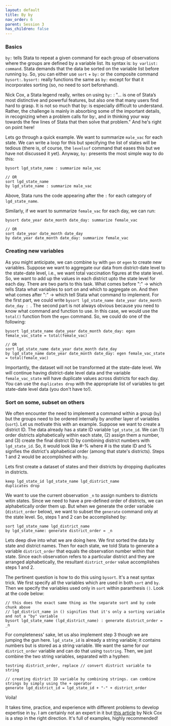```yaml
---
layout: default
title: By by
nav_order: 6
parent: Session 3
has_children: false
---
```


### Basics

``by:`` tells Stata to repeat a given command for each group of observations where the groups are defined by a variable list. Its syntax is: ``by varlist: command``. Stata demands that the data be sorted on the variable list before running ``by``. So, you can either use ``sort`` + ``by:`` or the composite command ``bysort:``. ``bysort:`` really functions the same as ``by:`` except for that it incorporates sorting (so, no need to sort beforehand).

Nick Cox, a Stata legend really, writes on using ``by:`` : "... is one of Stata’s most distinctive and powerful features, but also one that many users find hard to grasp. It is not so much that by: is especially difficult to understand. Rather, the challenge is mainly in absorbing some of the important details, in recognizing when a problem calls for by:, and in thinking your way towards the few lines of Stata that then solve that problem." And he's right on point here!

Lets go through a quick example. We want to summarize ``male_vac`` for each state. We can write a loop for this but specifying the list of states will be tedious (there is, of course, the ``levelsof`` command that eases this but we have not discussed it yet). Anyway, ``by:`` presents the most simple way to do this:

```
bysort lgd_state_name : summarize male_vac

// OR
sort lgd_state_name
by lgd_state_name : summarize male_vac
```

Above, Stata runs the code appearing after the ``:`` for each category of ``lgd_state_name``. 

Similarly, if we want to summarize ``female_vac`` for each day, we can run:

```
bysort date_year date_month date_day: summarize female_vac

// OR
sort date_year date_month date_day
by date_year date_month date_day: summarize female_vac
```

### Creating new variables

As you might anticipate, we can combine ``by`` with ``gen`` or ``egen`` to create new variables. Suppose we want to aggregate our data from district-date level to the state-date level, i.e., we want total vaccination figures at the state level. So, we want to add up the values in each district upto the state level for each day. There are two parts to this task. What comes before ":" -> which tells Stata what variables to sort on and which to aggregate on. And then what comes after ":" -> which tell Stata what command to implement. For the first part, we could write ``bysort lgd_state_name date_year date_month date_day : ``. The second part is not always obvious because you need to know what command and function to use. In this case, we would use the ``total()`` function from the ``egen`` command. So, we could do one of the following:

```
bysort lgd_state_name date_year date_month date_day: egen female_vac_state = total(female_vac)

// OR
sort lgd_state_name date_year date_month date_day
by lgd_state_name date_year date_month date_day: egen female_vac_state = total(female_vac)

```

Importantly, the dataset will not be transformed at the state-date level. We will continue having district-date level data and the variable ``female_vac_state`` will have duplicate values across districts for each day. You can use the ``duplicates drop`` with the appropriate list of variables to get state-date level data (you don't have to!).

### Sort on some, subset on others

We often encounter the need to implement a command within a group (``by``) but the groups need to be ordered internally by another layer of variables (``sort``). Let us motivate this with an example. Suppose we want to create a district ID. The data already has a state ID variable ``lgd_state_id``. We can (1) order districts alphabetically within each state, (2) assign them a number, and (3) create the final district ID by combining district numbers with ``lgd_state_id``. So, it would look like #-% where # is the state ID and % signfies the district's alphabetical order (among that state's districts). Steps 1 and 2 would be accomplished with ``by``. 

Lets first create a dataset of states and their districts by dropping duplicates in districts.

```
keep lgd_state_id lgd_state_name lgd_district_name
duplicates drop 
```

We want to use the current observation ``_n`` to assign numbers to districts witin states. Since we need to have a pre-defined order of districts, we can alphabetically order them up. But when we generate the order variable (``distict_order`` below), we want to subset the ``generate`` command only at the state level. So, steps 1 and 2 can be accomplished by:

```
sort lgd_state_name lgd_district_name
by lgd_state_name: generate district_order = _n
``` 

Lets deep dive into what we are doing here. We first sorted the data by state and district names. Then for each state, we told Stata to generate a variable ``district_order`` that equals the observation number within that state. Since each observation refers to a particular district and they are arranged alphabetically, the resultant ``district_order`` value accomplishes steps 1 and 2. 

The pertinent question is how to do this using ``bysort``. It's a neat syntax trick. We first specify all the variables which are used in both ``sort`` and ``by``. Then we specify the variables used only in ``sort`` within paranthesis ``()``. Look at the code below:

```
// this does the exact same thing as the separate sort and by code chunk above 
// lgd_district_name in () signifies that it's only a sorting variable and not a "by" variable
bysort lgd_state_name (lgd_district_name) : generate district_order = _n
```

For completeness' sake, let us also implement step 3 though we are jumping the gun here. ``lgd_state_id`` is already a string variable; it contains numbers but is stored as a string variable. We want the same for our ``district_order`` variable and can do that using ``tostring``. Then, we just combine the two string variables, separated with a hyphen:

```
tostring district_order, replace // convert district variable to string

// creating district ID variable by combining strings. can combine strings by simply using the + operator 
generate lgd_district_id = lgd_state_id + "-" + district_order

```

Voila!

It takes time, practice, and experience with different problems to develop expertise in ``by``. I am certainly not an expert in it but [this article](https://www.stata-journal.com/article.html?article=pr0004) by Nick Cox is a step in the right direction. It's full of examples, highly recommended!